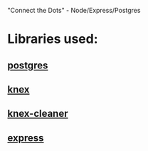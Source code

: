 "Connect the Dots" - Node/Express/Postgres

# Libraries used:
## [postgres](https://www.npmjs.com/package/pg)
## [knex](https://www.npmjs.com/package/knex) 
## [knex-cleaner](https://www.npmjs.com/package/knex-cleaner)
## [express](https://www.npmjs.com/package/express)


